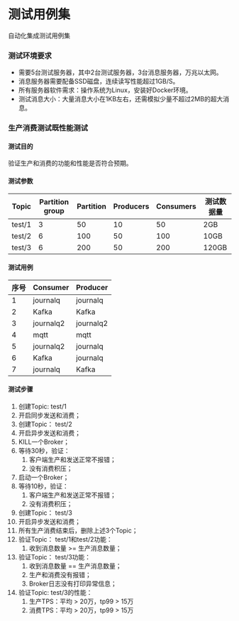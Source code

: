 # 测试用例集

自动化集成测试用例集

### 测试环境要求

- 需要5台测试服务器，其中2台测试服务器，3台消息服务器，万兆以太网。  
- 消息服务器需要配备SSD磁盘，连续读写性能超过1GB/S。  
- 所有服务器软件需求：操作系统为Linux，安装好Docker环境。  
- 测试消息大小：大量消息大小在1KB左右，还需模拟少量不超过2MB的超大消息。

### 生产消费测试既性能测试
#### 测试目的
验证生产和消费的功能和性能是否符合预期。

#### 测试参数

Topic | Partition group | Partition | Producers | Consumers | 测试数据量
-- | -- | -- | -- | -- | --
test/1 | 3 | 50 | 10 | 50 | 2GB
test/2 | 6 | 100 | 50 | 100 | 10GB
test/3 | 6 | 200 | 50 | 200 | 120GB

#### 测试用例

序号 | Consumer | Producer |
-- | -- | -- 
1 | journalq | journalq 
2 | Kafka | Kafka 
3 | journalq2 | journalq2
4 | mqtt | mqtt
5 | journalq2 | journalq
6 | Kafka | journalq
7 | journalq | Kafka

#### 测试步骤

1. 创建Topic: test/1
2. 开启同步发送和消费；
1. 创建Topic： test/2
1. 开启异步发送和消费；
1. KILL一个Broker；
1. 等待30秒，验证：
    1. 客户端生产和发送正常不报错；
    1. 没有消费积压；
1. 启动一个Broker；
1. 等待10秒，验证：
    1. 客户端生产和发送正常不报错；
    1. 没有消费积压；
1. 创建Topic： test/3
1. 开启异步发送和消费；
1. 所有生产消费结束后，删除上述3个Topic；
1. 验证Topic： test/1和test/2功能：
    1. 收到消息数量 >= 生产消息数量；
1. 验证Topic： test/3功能：
    1. 收到消息数量 == 生产消息数量；
    1. 生产和消费没有报错；
    1. Broker日志没有打印异常信息；
1. 验证Topic: test/3的性能：
    1. 生产TPS：平均 > 20万，tp99 > 15万
    1. 消费TPS：平均 > 20万，tp99 > 15万

